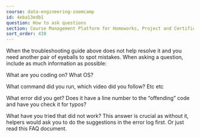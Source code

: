 ```yaml
---
course: data-engineering-zoomcamp
id: 4eba13edb1
question: How to ask questions
section: Course Management Platform for Homeworks, Project and Certificate
sort_order: 430
---
```


When the troubleshooting guide above does not help resolve it and you need another pair of eyeballs to spot mistakes. When asking a question, include as much information as possible:

What are you coding on? What OS?

What command did you run, which video did you follow? Etc etc

What error did you get? Does it have a line number to the “offending” code and have you check it for typos?

What have you tried that did not work? This answer is crucial as without it, helpers would ask you to do the suggestions in the error log first. Or just read this FAQ document.

